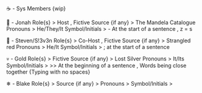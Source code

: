 ☕ - Sys Members {wip}

👻 - Jonah 
Role{s} > Host , Fictive
Source {if any} > The Mandela Catalogue
Pronouns > He/They/It
Symbol/Initials > - At the start of a sentence , z = s

🌹 - Steven/S!3v3n
Role{s} > Co-Host , Fictive
Source {if any} > Strangled red
Pronouns > He/It
Symbol/Initials > ; at the start of a sentence

💀 - Gold
Role{s} > Fictive
Source {if any} > Lost Silver
Pronouns > It/Its
Symbol/Initials > >> At the beginning of a sentence , Words being close together {Typing with no spaces}

❄ - Blake
Role{s} > 
Source {if any} >
Pronouns >
Symbol/Initials >
